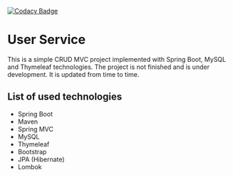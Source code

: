 [![Codacy Badge](https://api.codacy.com/project/badge/Grade/f69d21092a374cc59555baad0a6e662d)](https://www.codacy.com/app/antonchar/User-Service?utm_source=github.com&amp;utm_medium=referral&amp;utm_content=antonchar/User-Service&amp;utm_campaign=Badge_Grade)
# User Service

This is a simple CRUD MVC project implemented with Spring Boot, MySQL and Thymeleaf technologies. 
The project is not finished and is under development. It is updated from time to time.

## List of used technologies

* Spring Boot
* Maven
* Spring MVC
* MySQL
* Thymeleaf
* Bootstrap
* JPA (Hibernate)
* Lombok
